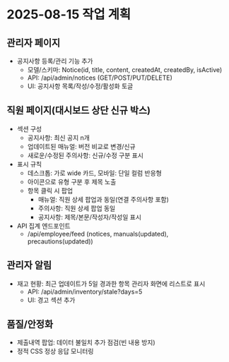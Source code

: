 # 2025-08-15 작업 계획

## 관리자 페이지
- 공지사항 등록/관리 기능 추가
  - 모델/스키마: Notice(id, title, content, createdAt, createdBy, isActive)
  - API: /api/admin/notices (GET/POST/PUT/DELETE)
  - UI: 공지사항 목록/작성/수정/활성화 토글

## 직원 페이지(대시보드 상단 신규 박스)
- 섹션 구성
  - 공지사항: 최신 공지 n개
  - 업데이트된 매뉴얼: 버전 비교로 변경/신규
  - 새로운/수정된 주의사항: 신규/수정 구분 표시
- 표시 규칙
  - 데스크톱: 가로 wide 카드, 모바일: 단일 컬럼 반응형
  - 아이콘으로 유형 구분 후 제목 노출
  - 항목 클릭 시 팝업
    - 매뉴얼: 직원 상세 팝업과 동일(연결 주의사항 포함)
    - 주의사항: 직원 상세 팝업 동일
    - 공지사항: 제목/본문/작성자/작성일 표시
- API 집계 엔드포인트
  - /api/employee/feed (notices, manuals(updated), precautions(updated))

## 관리자 알림
- 재고 현황: 최근 업데이트가 5일 경과한 항목 관리자 화면에 리스트로 표시
  - API: /api/admin/inventory/stale?days=5
  - UI: 경고 섹션 추가

## 품질/안정화
- 제출내역 팝업: 데이터 불일치 추가 점검(빈 내용 방지)
- 정적 CSS 정상 응답 모니터링

